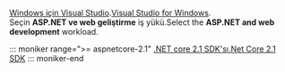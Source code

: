 <span data-ttu-id="4344a-101">[Windows için Visual Studio](https://www.microsoft.com/net/download/windows).</span><span class="sxs-lookup"><span data-stu-id="4344a-101">[Visual Studio for Windows](https://www.microsoft.com/net/download/windows).</span></span>  
<span data-ttu-id="4344a-102">Seçin **ASP.NET ve web geliştirme** iş yükü.</span><span class="sxs-lookup"><span data-stu-id="4344a-102">Select the **ASP.NET and web development** workload.</span></span>

::: moniker range=">= aspnetcore-2.1"
[<span data-ttu-id="4344a-103">.NET core 2.1 SDK'sı</span><span class="sxs-lookup"><span data-stu-id="4344a-103">.Net Core 2.1 SDK</span></span>](https://www.microsoft.com/net/download/dotnet-core/sdk-2.1.300)
::: moniker-end
